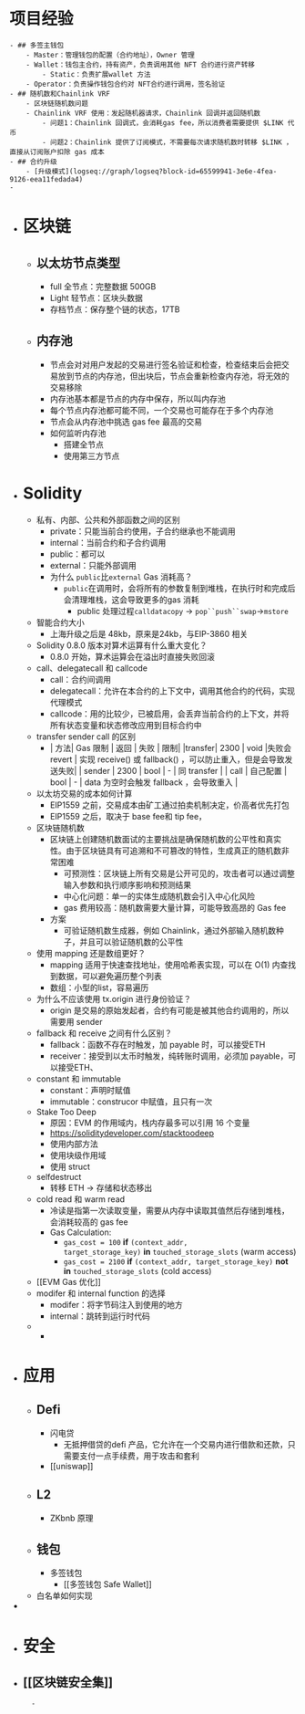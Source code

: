 # 项目经验
	- ## 多签主钱包
		- Master：管理钱包的配置（合约地址），Owner 管理
		- Wallet：钱包主合约，持有资产，负责调用其他 NFT 合约进行资产转移
			- Static：负责扩展wallet 方法
		- Operator：负责操作钱包合约对 NFT合约进行调用，签名验证
	- ## 随机数和Chainlink VRF
		- 区块链随机数问题
		- Chainlink VRF 使用：发起随机器请求，Chainlink 回调并返回随机数
			- 问题1：Chainlink 回调式，会消耗gas fee，所以消费者需要提供 $LINK 代币
			- 问题2：Chainlink 提供了订阅模式，不需要每次请求随机数时转移 $LINK ，直接从订阅账户扣除 gas 成本
	- ## 合约升级
		- [升级模式](logseq://graph/logseq?block-id=65599941-3e6e-4fea-9126-eea11fedada4)
	-
- # 区块链
	- ## 以太坊节点类型
		- full 全节点：完整数据 500GB
		- Light 轻节点：区块头数据
		- 存档节点：保存整个链的状态，17TB
	- ## 内存池
		- 节点会对对用户发起的交易进行签名验证和检查，检查结束后会把交易放到节点的内存池，但出块后，节点会重新检查内存池，将无效的交易移除
		- 内存池基本都是节点的内存中保存，所以叫内存池
		- 每个节点内存池都可能不同，一个交易也可能存在于多个内存池
		- 节点会从内存池中挑选 gas fee 最高的交易
		- 如何监听内存池
			- 搭建全节点
			- 使用第三方节点
- # Solidity
	- 私有、内部、公共和外部函数之间的区别
		- private：只能当前合约使用，子合约继承也不能调用
		- internal：当前合约和子合约调用
		- public：都可以
		- external：只能外部调用
		- 为什么 `public`比`external` Gas 消耗高？
			- `public`在调用时，会将所有的参数复制到堆栈，在执行时和完成后会清理堆栈，这会导致更多的gas 消耗
				- public 处理过程`calldatacopy` -> `pop``push``swap`->`mstore`
	- 智能合约大小
		- 上海升级之后是 48kb，原来是24kb，与EIP-3860 相关
	- Solidity 0.8.0 版本对算术运算有什么重大变化？
		- 0.8.0 开始，算术运算会在溢出时直接失败回滚
	- call、delegatecall 和 callcode
		- call：合约间调用
		- delegatecall：允许在本合约的上下文中，调用其他合约的代码，实现代理模式
		- callcode：用的比较少，已被启用，会丢弃当前合约的上下文，并将所有状态变量和状态修改应用到目标合约中
	- transfer sender call 的区别
		- | 方法| Gas 限制 | 返回 | 失败 | 限制|
		  |transfer| 2300 | void |失败会 revert | 实现 receive() 或 fallback() ，可以防止重入，但是会导致发送失败|
		  | sender | 2300 | bool | -  | 同 transfer |
		  | call | 自己配置 | bool | - | data 为空时会触发 fallback ，会导致重入 |
	- 以太坊交易的成本如何计算
		- EIP1559 之前，交易成本由矿工通过拍卖机制决定，价高者优先打包
		- EIP1559 之后，取决于 base fee和 tip fee，
	- 区块链随机数
		- 区块链上创建随机数面试的主要挑战是确保随机数的公平性和真实性。由于区块链具有可追溯和不可篡改的特性，生成真正的随机数非常困难
			- 可预测性：区块链上所有交易是公开可见的，攻击者可以通过调整输入参数和执行顺序影响和预测结果
			- 中心化问题：单一的实体生成随机数会引入中心化风险
			- gas 费用较高：随机数需要大量计算，可能导致高昂的 Gas fee
		- 方案
			- 可验证随机数生成器，例如 Chainlink，通过外部输入随机数种子，并且可以验证随机数的公平性
	- 使用 mapping 还是数组更好？
		- mapping 适用于快速查找地址，使用哈希表实现，可以在 O(1) 内查找到数据，可以避免遍历整个列表
		- 数组：小型的list，容易遍历
	- 为什么不应该使用 tx.origin 进行身份验证？
		- origin 是交易的原始发起者，合约有可能是被其他合约调用的，所以需要用 sender
	- fallback 和 receive 之间有什么区别？
		- fallback：函数不存在时触发，加 payable 时，可以接受ETH
		- receiver：接受到以太币时触发，纯转账时调用，必须加 payable，可以接受ETH、
	- constant 和 immutable
		- constant：声明时赋值
		- immutable：construcor 中赋值，且只有一次
	- Stake Too Deep
		- 原因：EVM 的作用域内，栈内存最多可以引用 16 个变量
		- https://soliditydeveloper.com/stacktoodeep
		- 使用内部方法
		- 使用块级作用域
		- 使用 struct
	- selfdestruct
		- 转移 ETH → 存储和状态移出
	- cold read 和 warm read
		- 冷读是指第一次读取变量，需要从内存中读取其值然后存储到堆栈，会消耗较高的 gas fee
		- Gas Calculation:
			- `gas_cost = 100` **if** `(context_addr, target_storage_key)` **in** `touched_storage_slots` (warm access)
			- `gas_cost = 2100` **if** `(context_addr, target_storage_key)` **not in** `touched_storage_slots` (cold access)
	- [[EVM Gas 优化]]
	- modifer 和 internal function 的选择
		- modifer：将字节码注入到使用的地方
		- internal：跳转到运行时代码
	-
		-
- # 应用
	- ## Defi
		- 闪电贷
			- 无抵押借贷的defi 产品，它允许在一个交易内进行借款和还款，只需要支付一点手续费，用于攻击和套利
		- [[uniswap]]
	- ## L2
		- ZKbnb 原理
	- ## 钱包
		- 多签钱包
			- [[多签钱包 Safe Wallet]]
	- 白名单如何实现
-
- # 安全
- [[区块链安全集]]
	-
		-